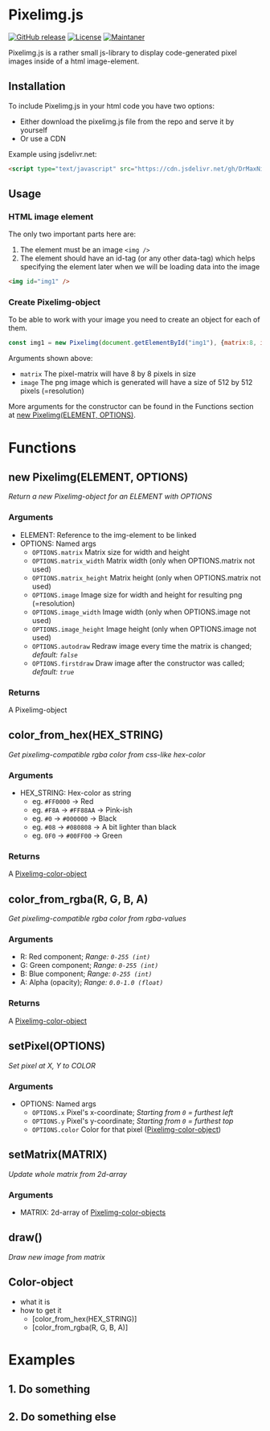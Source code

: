 # Pixelimg.js
[![GitHub release](https://img.shields.io/badge/release-v1.0.1-orange)](https://github.com/DrMaxNix/pixelimgjs)
[![License](https://img.shields.io/badge/license-MIT-green)](https://github.com/DrMaxNix/pixelimgjs/blob/main/LICENSE)
[![Maintaner](https://img.shields.io/badge/maintainer-DrMaxNix-blue)](https://www.drmaxnix.de)

Pixelimg.js is a rather small js-library to display code-generated pixel images inside of a html image-element.


## Installation
To include Pixelimg.js in your html code you have two options:
- Either download the pixelimg.js file from the repo and serve it by yourself
- Or use a CDN

Example using jsdelivr.net:
```html
<script type="text/javascript" src="https://cdn.jsdelivr.net/gh/DrMaxNix/pixelimgjs@1.0/pixelimg.min.js"></script>
```


## Usage
### HTML image element
The only two important parts here are:
1. The element must be an image `<img />`
2. The element should have an id-tag (or any other data-tag) which helps specifying the element later when we will be loading data into the image
```html
<img id="img1" />
```

### Create Pixelimg-object
To be able to work with your image you need to create an object for each of them.
```javascript
const img1 = new Pixelimg(document.getElementById("img1"), {matrix:8, image:512});
```
Arguments shown above:
- `matrix` The pixel-matrix will have 8 by 8 pixels in size
- `image` The png image which is generated will have a size of 512 by 512 pixels (=resolution)

More arguments for the constructor can be found in the Functions section at [new Pixelimg(ELEMENT, OPTIONS)](#new-pixelimgelement-options).





# Functions
## new Pixelimg(ELEMENT, OPTIONS)
_Return a new Pixelimg-object for an ELEMENT with OPTIONS_

### Arguments
- ELEMENT: Reference to the img-element to be linked
- OPTIONS: Named args
  - `OPTIONS.matrix` Matrix size for width and height
  - `OPTIONS.matrix_width` Matrix width (only when OPTIONS.matrix not used)
  - `OPTIONS.matrix_height` Matrix height (only when OPTIONS.matrix not used)
  - `OPTIONS.image` Image size for width and height for resulting png (=resolution)
  - `OPTIONS.image_width` Image width (only when OPTIONS.image not used)
  - `OPTIONS.image_height` Image height (only when OPTIONS.image not used)
  - `OPTIONS.autodraw` Redraw image every time the matrix is changed; _default: `false`_
  - `OPTIONS.firstdraw` Draw image after the constructor was called; _default: `true`_

### Returns
A Pixelimg-object


## color_from_hex(HEX_STRING)
_Get pixelimg-compatible rgba color from css-like hex-color_

### Arguments
- HEX_STRING: Hex-color as string
  - eg. `#FF0000` -> Red
  - eg. `#F8A` -> `#FF88AA` -> Pink-ish
  - eg. `#0` -> `#000000` -> Black
  - eg. `#08` -> `#080808` -> A bit lighter than black
  - eg. `0F0` -> `#00FF00` -> Green

### Returns
A [Pixelimg-color-object](#color-object)


## color_from_rgba(R, G, B, A)
_Get pixelimg-compatible rgba color from rgba-values_

### Arguments
- R: Red component; _Range: `0-255 (int)`_
- G: Green component; _Range: `0-255 (int)`_
- B: Blue component; _Range: `0-255 (int)`_
- A: Alpha (opacity); _Range: `0.0-1.0 (float)`_

### Returns
A [Pixelimg-color-object](#color-object)


## setPixel(OPTIONS)
_Set pixel at X, Y to COLOR_

### Arguments
- OPTIONS: Named args
  - `OPTIONS.x` Pixel's x-coordinate; _Starting from `0` = furthest left_
  - `OPTIONS.y` Pixel's y-coordinate; _Starting from `0` = furthest top_
  - `OPTIONS.color` Color for that pixel ([Pixelimg-color-object](#color-object))


## setMatrix(MATRIX)
_Update whole matrix from 2d-array_

### Arguments
- MATRIX: 2d-array of [Pixelimg-color-objects](#color-object)


## draw()
_Draw new image from matrix_


## Color-object
- what it is
- how to get it
  - [color_from_hex(HEX_STRING)]
  - [color_from_rgba(R, G, B, A)]






# Examples
## 1. Do something

## 2. Do something else
